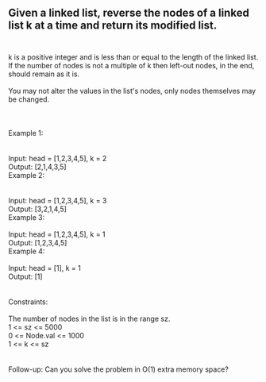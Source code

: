## Given a linked list, reverse the nodes of a linked list k at a time and return its modified list. <br> <br> 
k is a positive integer and is less than or equal to the length of the linked list. If the number of nodes is not a multiple of k then left-out nodes, in the end, should remain as it is. <br> <br> 
You may not alter the values in the list's nodes, only nodes themselves may be changed. <br> <br> <br> <br> 
Example 1: <br> <br> <br> 
Input: head = [1,2,3,4,5], k = 2 <br> 
Output: [2,1,4,3,5] <br> 
Example 2: <br> <br> <br> 
Input: head = [1,2,3,4,5], k = 3 <br> 
Output: [3,2,1,4,5] <br> 
Example 3: <br> <br> 
Input: head = [1,2,3,4,5], k = 1 <br> 
Output: [1,2,3,4,5] <br> 
Example 4: <br> <br> 
Input: head = [1], k = 1 <br> 
Output: [1] <br> <br> <br> 
Constraints: <br> <br> 
The number of nodes in the list is in the range sz. <br> 
1 <= sz <= 5000 <br> 
0 <= Node.val <= 1000 <br> 
1 <= k <= sz <br> <br> <br> 
Follow-up: Can you solve the problem in O(1) extra memory space? <br> 
